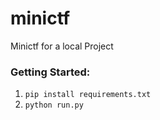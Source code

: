 # minictf
Minictf for a local Project

### Getting Started:
1) `pip install requirements.txt`
2) `python run.py`

